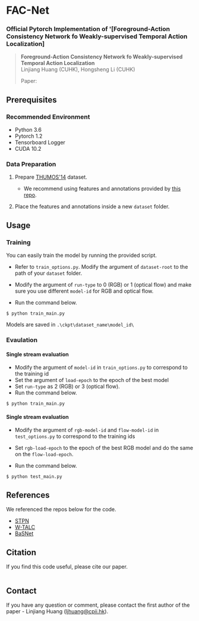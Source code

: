 # FAC-Net
### Official Pytorch Implementation of '[Foreground-Action Consistency Network fo Weakly-supervised Temporal Action Localization]

> **Foreground-Action Consistency Network fo Weakly-supervised Temporal Action Localization**<br>
> Linjiang Huang (CUHK), Hongsheng Li (CUHK)
>
> Paper: 
>

## Prerequisites
### Recommended Environment
* Python 3.6
* Pytorch 1.2
* Tensorboard Logger
* CUDA 10.2

### Data Preparation
1. Prepare [THUMOS'14](https://www.crcv.ucf.edu/THUMOS14/) dataset.
    - We recommend using features and annotations provided by [this repo](https://github.com/sujoyp/wtalc-pytorch).

2. Place the features and annotations inside a new `dataset` folder.

## Usage

### Training
You can easily train the model by running the provided script.

- Refer to `train_options.py`. Modify the argument of `dataset-root` to the path of your `dataset` folder.

- Modify the argument of `run-type` to 0 (RGB) or 1 (optical flow) and make sure you use different `model-id` for RGB and optical flow.

- Run the command below.

~~~~
$ python train_main.py
~~~~

Models are saved in `.\ckpt\dataset_name\model_id\`

### Evaulation

#### Single stream evaluation

- Modify the argument of `model-id` in `train_options.py` to correspond to the training id
- Set the argument of `load-epoch` to the epoch of the best model
- Set `run-type` as 2 (RGB) or 3 (optical flow). 
- Run the command below.

~~~~
$ python train_main.py
~~~~

#### Single stream evaluation

- Modify the argument of `rgb-model-id` and `flow-model-id` in `test_options.py` to correspond to the training ids

- Set `rgb-load-epoch` to the epoch of the best RGB model and do the same on the `flow-load-epoch`.

- Run the command below.

~~~~
$ python test_main.py
~~~~

## References
We referenced the repos below for the code.

* [STPN](https://github.com/bellos1203/STPN)
* [W-TALC](https://github.com/sujoyp/wtalc-pytorch)
* [BaSNet](https://github.com/Pilhyeon/BaSNet-pytorch)

## Citation
If you find this code useful, please cite our paper.

~~~~
~~~~

## Contact
If you have any question or comment, please contact the first author of the paper - Linjiang Huang (ljhuang@cpii.hk).
